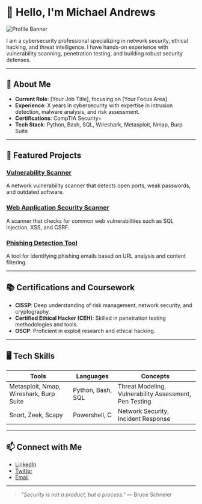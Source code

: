 # 👋 Hello, I'm Michael Andrews

![Profile Banner](https://via.placeholder.com/1200x300) <!-- Replace with a banner image of your choice -->

I am a cybersecurity professional specializing in network security, ethical hacking, and threat intelligence. I have hands-on experience with vulnerability scanning, penetration testing, and building robust security defenses.

---

## 🔐 About Me
- **Current Role**: [Your Job Title], focusing on [Your Focus Area]
- **Experience**: X years in cybersecurity with expertise in intrusion detection, malware analysis, and risk assessment.
- **Certifications**: CompTIA Security+
- **Tech Stack**: Python, Bash, SQL, Wireshark, Metasploit, Nmap, Burp Suite

---

## 🔭 Featured Projects
### [Vulnerability Scanner](https://github.com/YourUsername/Vulnerability-Scanner)
A network vulnerability scanner that detects open ports, weak passwords, and outdated software. 

### [Web Application Security Scanner](https://github.com/YourUsername/Web-App-Security-Scanner)
A scanner that checks for common web vulnerabilities such as SQL injection, XSS, and CSRF.

### [Phishing Detection Tool](https://github.com/YourUsername/Phishing-Detection)
A tool for identifying phishing emails based on URL analysis and content filtering.

---

## 📚 Certifications and Coursework
- **CISSP**: Deep understanding of risk management, network security, and cryptography.
- **Certified Ethical Hacker (CEH)**: Skilled in penetration testing methodologies and tools.
- **OSCP**: Proficient in exploit research and ethical hacking.

---

## 🖥️ Tech Skills
| **Tools**             | **Languages**         | **Concepts**            |
|-----------------------|-----------------------|--------------------------|
| Metasploit, Nmap, Wireshark, Burp Suite | Python, Bash, SQL         | Threat Modeling, Vulnerability Assessment, Pen Testing |
| Snort, Zeek, Scapy    | Powershell, C         | Network Security, Incident Response  |

---

## 📫 Connect with Me
- [LinkedIn](https://linkedin.com/in/michaellamontandrews) 
- [Twitter](https://twitter.com/YourHandle) 
- [Email](mailto:myke.gsu@gmail.com)

---

> _"Security is not a product, but a process."_ — Bruce Schneier

<!---
cyber-myke/cyber-myke is a ✨ special ✨ repository because its `README.md` (this file) appears on your GitHub profile.
You can click the Preview link to take a look at your changes.
--->
